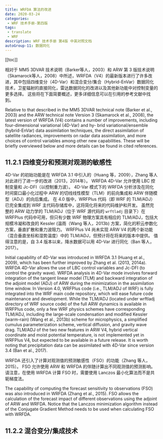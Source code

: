 ```yaml
---
title: WRFDA 算法的改进
date: 2020-03-24
categories:
 - WRF 技术手册-第四版
tags:
 - translate
 - WRF
description: WRF 技术手册 第4版 中英对照文档
autoGroup-11: 数据同化
---
```


[[toc]]

相对于 MM5 3DVAR 技术说明（Barker等人，2003）和 ARW 第 3 版技术说明（Skamarock等人，2008）中所述，WRFDA（V4）的最新版本进行了许多改进，其中包括四维变分（4D-Var）和混合变分/集合（Hybrid-EnVar）数据同化技术，卫星辐射的直接同化，雷达数据同化的改进以及其他新功能中对控制变量的更多选择。
这些将在下面简要概述，更多详细信息可以在引用的参考文献中找到。

Relative to that described in the MM5 3DVAR technical note (Barker et al., 2003) and the ARW technical note Version 3 (Skamarock et al., 2008), the latest version of WRFDA (V4) contains a number of improvements, including four-dimensional variational (4D-Var) and hy- brid variational/ensemble (hybrid-EnVar) data assimilation techniques, the direct assimilation of satellite radiances, improvements on radar data assimilation, and more choices of control variables among other new capabilities. These will be briefly overviewed below and more details can be found in cited references.

## 11.2.1 四维变分和预测对观测的敏感性

4D-Var 的初始功能是在 WRFDA 3.1 中引入的（Huang 等，2009），Zhang 等人对此进行了进一步的改进（2013，2014年）。
WRFDA 4D-Var 允许使用 LBC 控制变量和 Jc-DFI（以控制重力波）。
4D-Var 模式下的 WRFDA 分析涉及在同化时间窗口最小化过程中 ARW 的切线线性模型（TLM）的前向集成和 ARW 伴随模型（ADJ）的向后集成。
在 4.0 版中，WRFPlus 代码（即 WRF 的 TLM/ADJ）已完全集成到 WRF 主代码存储库中，这将简化将来的代码维护和开发。
虽然完整的 ARW 动力学的 TLM/ADJ（位于 WRF 源代码的 `wrftladj` 目录下）在 WRFPlus 代码中可用，但只有少数 WRF 物理方案具有相应的 TLM/ADJ，包括大规模冷凝和改良的 Kessler (温雨（Wang 等人，2013b) 方案，简化的积云参数化方案，垂直扩散和重力波阻力。
WRFPlus V4 尚未实现 ARW V4 的两个新功能（混合垂直坐标和湿势温度）中的 TLM/ADJ，但预计将在将来的版本中提供。
值得注意的是，自 3.4 版本以来，降水数据可以用 4D-Var 进行同化（Ban 等人，2017）。

Initial capability of 4D-Var was introduced in WRFDA 3.1 (Huang et al., 2009), which has been further improved by Zhang et al. (2013, 2014a).
WRFDA 4D-Var allows the use of LBC control variables and Jc-DFI (to control the gravity wave).
WRFDA analysis in 4D-Var mode involves forward integration of the tangent linear model (TLM) and backward integration of the adjoint model (ADJ) of ARW during the minimization in the assimilation time window.
In Version 4.0, WRFPlus code (i.e., TLM/ADJ of WRF) is fully integrated into the WRF main code repository, which will ease future code maintenance and development.
While the TLM/ADJ (located under wrftladj directory of WRF source code) of the full ARW dynamics is available in WRFPlus code, only a few WRF physics schemes have corresponding TLM/ADJ, including the large-scale condensation and modified Kessler (warm-rain) (Wang et al., 2013b) scheme for microphysics, a simplified cumulus parameterization scheme, vertical diffusion, and gravity wave drag.
TLM/ADJ of the two new features in ARW V4, hybrid vertical coordinate and moist potential temperature, is not implemented yet in WRFPlus V4, but expected to be available in a future release.
It is worth noting that precipitation data can be assimilated with 4D-Var since version 3.4 (Ban et al., 2017).

WRFDA 还引入了计算对观测值的预测敏感性（FSO）的功能（Zhang 等人，2015）。
FSO 允许使用 ARW 和 WRFDA 的伴随计算出不同观测值的预测影响。
请注意，在使用 WRFDA 计算 FSO 时，需要使用 Lanczos 最小化算法而不是共轭梯度法。

The capability of computing the forecast sensitivity to observations (FSO) was also introduced in WRFDA (Zhang et al., 2015).
FSO allows the calculation of the forecast impact of different observations using the adjoint of ARW and WRFDA.
Notice that the Lanczos minimization algorithm instead of the Conjugate Gradient Method needs to be used when calculating FSO with WRFDA.

## 11.2.2 混合变分/集成技术